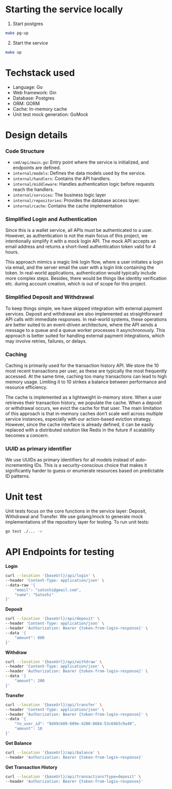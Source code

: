 # Starting the service locally
1. Start postgres
```bash
make pg-up
```
2. Start the service
```bash
make up
```

# Techstack used
- Language: Go
- Web framework: Gin
- Database: Postgres
- ORM: GORM
- Cache: In-memory cache
- Unit test mock generation: GoMock

# Design details

### Code Structure
- `cmd/api/main.go`: Entry point where the service is initialized, and endpoints are defined.
- `internal/models`: Defines the data models used by the service.
- `internal/handlers`: Contains the API handlers.
- `internal/middleware`: Handles authentication logic before requests reach the handlers.
- `internal/services`: The business logic layer
- `internal/repositories`: Provides the database access layer.
- `internal/cache`: Contains the cache implementation

### Simplified Login and Authentication
Since this is a wallet service, all APIs must be authenticated to a user. However, as authentication is not the main focus of this project, we intentionally simplify it with a mock login API. The mock API accepts an email address and returns a short-lived authentication token valid for 4 hours.

This approach mimics a magic link login flow, where a user initiates a login via email, and the server email the user with a login link containing the token. In real-world applications, authentication would typically include more complex steps. Besides, there would be things like identity verification etc. during account creation, which is out of scope for this project.

### Simplified Deposit and Withdrawal
To keep things simple, we have skipped integration with external payment services. Deposit and withdrawal are also implemented as straightforward API calls with immediate responses. In real-world systems, these operations are better suited to an event-driven architecture, where the API sends a message to a queue and a queue worker processes it asynchronously. This approach is better suited for handling external payment integrations, which may involve retries, failures, or delays.

### Caching
Caching is primarily used for the transaction history API. We store the 10 most recent transactions per user, as these are typically the most frequently accessed. At the same time, caching too many transactions can lead to high memory usage. Limiting it to 10 strikes a balance between performance and resource efficiency.

The cache is implemented as a lightweight in-memory store. When a user retrieves their transaction history, we populate the cache. When a deposit or withdrawal occurs, we evict the cache for that user. The main limitation of this approach is that in-memory caches don’t scale well across multiple service instances, especially with our action-based eviction strategy. However, since the cache interface is already defined, it can be easily replaced with a distributed solution like Redis in the future if scalability becomes a concern.

### UUID as primary identifier
We use UUIDs as primary identifiers for all models instead of auto-incrementing IDs. This is a security-conscious choice that makes it significantly harder to guess or enumerate resources based on predictable ID patterns.

# Unit test
Unit tests focus on the core functions in the service layer: Deposit, Withdrawal and Transfer. 
We use golang/mock to generate mock implementations of the repository layer for testing.
To run unit tests:
```bash
go test ./... -v
```

# API Endpoints for testing

**Login**
```bash
curl --location '{baseUrl}/api/login' \
--header 'Content-Type: application/json' \
--data-raw '{
    "email": "satoshi@gmail.com",
    "name": "Satoshi"
}'
```

**Deposit**
```bash
curl --location '{baseUrl}/api/deposit' \
--header 'Content-Type: application/json' \
--header 'Authorization: Bearer {token-from-login-response}' \
--data '{
    "amount": 800
}'
```

**Withdraw**
```bash
curl --location '{baseUrl}/api/withdraw' \
--header 'Content-Type: application/json' \
--header 'Authorization: Bearer {token-from-login-response}' \
--data '{
    "amount": 200
}'
```

**Transfer**
```bash
curl --location '{baseUrl}/api/transfer' \
--header 'Content-Type: application/json' \
--header 'Authorization: Bearer {token-from-login-response}' \
--data '{
    "to_user_id": "9d49cb09-609e-4200-8684-53c6983c9a40",
    "amount": 10
}'
```

**Get Balance**
```bash
curl --location '{baseUrl}/api/balance' \
--header 'Authorization: Bearer {token-from-login-response}'
```

**Get Transaction History**
```bash
curl --location '{baseUrl}/api/transactions?type=deposit' \
--header 'Authorization: Bearer {token-from-login-response}'
```




